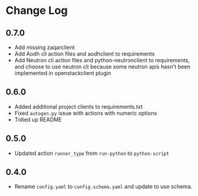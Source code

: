 # Change Log

## 0.7.0
- Add missing zaqarclient
- Add Aodh cli action files and aodhclient to requirements
- Add Neutron cli action files and python-neutronclient to requirements,
  and choose to use neutron cli because some neutron apis hasn't been implemented
  in openstackclient plugin

## 0.6.0

- Added additional project clients to requirements.txt
- Fixed `autogen.py` issue with actions with numeric options
- Tidied up README

## 0.5.0

- Updated action `runner_type` from `run-python` to `python-script`

## 0.4.0

- Rename `config.yaml` to `config.schema.yaml` and update to use schema.

